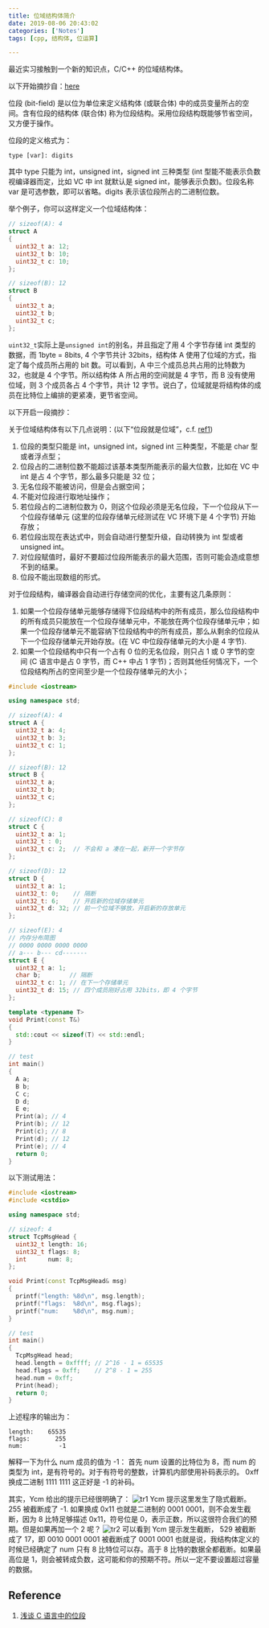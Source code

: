 ```yaml
---
title: 位域结构体简介
date: 2019-08-06 20:43:02
categories: ['Notes']
tags: [cpp, 结构体, 位运算]

---
```


最近实习接触到一个新的知识点，C/C++ 的位域结构体。

以下开始摘抄自：[here][1]

位段 (bit-field) 是以位为单位来定义结构体 (或联合体) 中的成员变量所占的空间。含有位段的结构体 (联合体) 称为位段结构。采用位段结构既能够节省空间，又方便于操作。

位段的定义格式为：
```
type [var]: digits
```
其中 type 只能为 int，unsigned int，signed int 三种类型 (int 型能不能表示负数视编译器而定，比如 VC 中 int 就默认是 signed int，能够表示负数)。位段名称 var 是可选参数，即可以省略。digits 表示该位段所占的二进制位数。

举个例子，你可以这样定义一个位域结构体：
```c++
// sizeof(A): 4
struct A
{
  uint32_t a: 12;
  uint32_t b: 10;
  uint32_t c: 10;
};

// sizeof(B): 12
struct B
{
  uint32_t a;
  uint32_t b;
  uint32_t c;
};
```
`uint32_t`实际上是`unsigned int`的别名，并且指定了用 4 个字节存储 int 类型的数据，而 1byte = 8bits, 4 个字节共计 32bits，结构体 A 使用了位域的方式，指定了每个成员所占用的 bit 数。可以看到，A 中三个成员总共占用的比特数为 32，也就是 4 个字节。所以结构体 A 所占用的空间就是 4 字节，而 B 没有使用位域，则 3 个成员各占 4 个字节，共计 12 字节。说白了，位域就是将结构体的成员在比特位上编排的更紧凑，更节省空间。

以下开启一段摘抄：

关于位域结构体有以下几点说明：(以下“位段就是位域”，c.f. [ref1][1])

1. 位段的类型只能是 int，unsigned int，signed int 三种类型，不能是 char 型或者浮点型；
2. 位段占的二进制位数不能超过该基本类型所能表示的最大位数，比如在 VC 中 int 是占 4 个字节，那么最多只能是 32 位；
3. 无名位段不能被访问，但是会占据空间；
4. 不能对位段进行取地址操作；
5. 若位段占的二进制位数为 0，则这个位段必须是无名位段，下一个位段从下一个位段存储单元 (这里的位段存储单元经测试在 VC 环境下是 4 个字节) 开始存放；
6. 若位段出现在表达式中，则会自动进行整型升级，自动转换为 int 型或者 unsigned int。
7. 对位段赋值时，最好不要超过位段所能表示的最大范围，否则可能会造成意想不到的结果。
8. 位段不能出现数组的形式。

对于位段结构，编译器会自动进行存储空间的优化，主要有这几条原则：

1. 如果一个位段存储单元能够存储得下位段结构中的所有成员，那么位段结构中的所有成员只能放在一个位段存储单元中，不能放在两个位段存储单元中；如果一个位段存储单元不能容纳下位段结构中的所有成员，那么从剩余的位段从下一个位段存储单元开始存放。(在 VC 中位段存储单元的大小是 4 字节).
2. 如果一个位段结构中只有一个占有 0 位的无名位段，则只占 1 或 0 字节的空间 (C 语言中是占 0 字节，而 C++ 中占 1 字节)；否则其他任何情况下，一个位段结构所占的空间至少是一个位段存储单元的大小；

```c++
#include <iostream>

using namespace std;

// sizeof(A): 4
struct A {
  uint32_t a: 4;
  uint32_t b: 3;
  uint32_t c: 1;
};

// sizeof(B): 12
struct B {
  uint32_t a;
  uint32_t b;
  uint32_t c;
};

// sizeof(C): 8
struct C {
  uint32_t a: 1;
  uint32_t : 0;
  uint32_t c: 2;  // 不会和 a 凑在一起，新开一个字节存
};

// sizeof(D): 12
struct D {
  uint32_t a: 1;
  uint32_t: 0;    // 隔断
  uint32_t: 6;    // 开启新的位域存储单元
  uint32_t d: 32; // 前一个位域不够放，开启新的存放单元
};

// sizeof(E): 4
// 内存分布简图
// 0000 0000 0000 0000
// a--- b--- cd-------
struct E {
  uint32_t a: 1;
  char b;        // 隔断
  uint32_t c: 1; // 在下一个存储单元
  uint32_t d: 15; // 四个成员刚好占用 32bits，即 4 个字节
};

template <typename T>
void Print(const T&)
{
  std::cout << sizeof(T) << std::endl;
}

// test
int main()
{
  A a;
  B b;
  C c;
  D d;
  E e;
  Print(a); // 4
  Print(b); // 12
  Print(c); // 8
  Print(d); // 12
  Print(e); // 4
  return 0;
}
```

以下测试用法：
```c++
#include <iostream>
#include <cstdio>

using namespace std;

// sizeof: 4
struct TcpMsgHead {
  uint32_t length: 16;
  uint32_t flags: 8;
  int      num: 8;
};

void Print(const TcpMsgHead& msg)
{
  printf("length: %8d\n", msg.length);
  printf("flags:  %8d\n", msg.flags);
  printf("num:    %8d\n", msg.num);
}

// test
int main()
{
  TcpMsgHead head;
  head.length = 0xffff; // 2^16 - 1 = 65535
  head.flags = 0xff;    // 2^8 - 1 = 255
  head.num = 0xff;
  Print(head);
  return 0;
}
```
上述程序的输出为：
```
length:    65535
flags:       255
num:          -1
```
解释一下为什么 num 成员的值为 -1：
首先 num 设置的比特位为 8，而 num 的类型为 int，是有符号的。对于有符号的整数，计算机内部使用补码表示的。
0xff 换成二进制
1111 1111
这正好是 -1 的补码。

其实，Ycm 给出的提示已经很明确了：
![tr1](tr1.png)
Ycm 提示这里发生了隐式截断。255 被截断成了 -1. 如果换成 0x11 也就是二进制的 0001 0001，则不会发生截断，因为 8 比特足够描述 0x11，符号位是 0，表示正数，所以这很符合我们的预期。但是如果再加一个 2 呢？
![tr2](tr2.png)
可以看到 Ycm 提示发生截断，
529 被截断成了 17，即
0010 0001 0001 被截断成了 0001 0001
也就是说，我结构体定义的时候已经确定了 num 只有 8 比特位可以存。高于 8 比特的数据全都截断。如果最高位是 1，则会被转成负数，这可能和你的预期不符。所以一定不要设置超过容量的数据。

## Reference

1. [浅谈 C 语言中的位段][1]

[1]: https://www.cnblogs.com/dolphin0520/archive/2011/10/14/2212590.html
